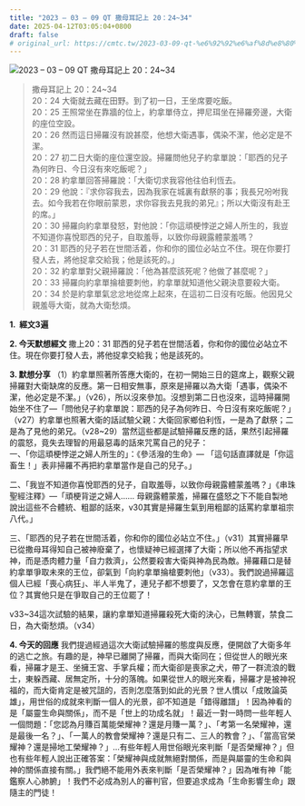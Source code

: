```yaml
---
title: "2023 – 03 – 09 QT 撒母耳記上 20：24~34"
date: 2025-04-12T03:05:04+0800
draft: false
# original_url: https://cmtc.tw/2023-03-09-qt-%e6%92%92%e6%af%8d%e8%80%b3%e8%a8%98%e4%b8%8a-20%ef%bc%9a2434
---
```


![2023 – 03 – 09 QT 撒母耳記上 20：24\~34](/images/qt.jpg  "2023 – 03 – 09 QT 撒母耳記上 20：24\~34")

> 撒母耳記上 20：24\~34  
> 20：24 大衛就去藏在田野。到了初一日，王坐席要吃飯。  
> 20：25 王照常坐在靠牆的位上，約拿單侍立，押尼珥坐在掃羅旁邊，大衛的座位空設。  
> 20：26 然而這日掃羅沒有說甚麼，他想大衛遇事，偶染不潔，他必定是不潔。  
> 20：27 初二日大衛的座位還空設。掃羅問他兒子約拿單說：「耶西的兒子為何昨日、今日沒有來吃飯呢？」  
> 20：28 約拿單回答掃羅說：「大衛切求我容他往伯利恆去。  
> 20：29 他說：『求你容我去，因為我家在城裏有獻祭的事；我長兄吩咐我去。如今我若在你眼前蒙恩，求你容我去見我的弟兄』；所以大衛沒有赴王的席。」  
> 20：30 掃羅向約拿單發怒，對他說：「你這頑梗悖逆之婦人所生的，我豈不知道你喜悅耶西的兒子，自取羞辱，以致你母親露體蒙羞嗎？  
> 20：31 耶西的兒子若在世間活着，你和你的國位必站立不住。現在你要打發人去，將他捉拿交給我；他是該死的。」  
> 20：32 約拿單對父親掃羅說：「他為甚麼該死呢？他做了甚麼呢？」  
> 20：33 掃羅向約拿單掄槍要刺他，約拿單就知道他父親決意要殺大衛。  
> 20：34 於是約拿單氣忿忿地從席上起來，在這初二日沒有吃飯。他因見父親羞辱大衛，就為大衛愁煩。

**1.  經文3遍**

**2. 今天默想經文**
撒上20：31 耶西的兒子若在世間活着，你和你的國位必站立不住。現在你要打發人去，將他捉拿交給我；他是該死的。

**3. 默想分享**
（1）約拿單照著所答應大衛的，在初一開始三日的筵席上，觀察父親掃羅對大衛缺席的反應。第一日相安無事，原來是掃羅以為大衛「遇事，偶染不潔，他必定是不潔。」（v26），所以沒來參加。沒想到第二日也沒來，這時掃羅開始坐不住了—「問他兒子約拿單說：耶西的兒子為何昨日、今日沒有來吃飯呢？」（v27）約拿單也照著大衛的話試驗父親：大衛回家鄉伯利恆，一是為了獻祭；二是為了見他的弟兄。（v28\~29）當然這些都是試驗掃羅反應的話，果然引起掃羅的震怒，竟失去理智的用最惡毒的話來咒罵自己的兒子：  
一、「你這頑梗悖逆之婦人所生的」：《參活潑的生命》— 「這句話直譯就是「你這畜生！」表非掃羅不再把約拿單當作是自己的兒子。」

二、「我豈不知道你喜悅耶西的兒子，自取羞辱，以致你母親露體蒙羞嗎？」《串珠聖經注釋》—「頑梗背逆之婦人…… 母親露體蒙羞，掃羅在盛怒之下不能自製地說出這些不合體統、粗鄙的話來，v30其實是掃羅生氣到用粗鄙的話罵約拿單祖宗八代。」

三、「耶西的兒子若在世間活着，你和你的國位必站立不住。」（v31）其實掃羅早已從撒母耳得知自己被神廢棄了，也懷疑神已經選擇了大衛；所以他不再指望求神，而是憑肉體力量「自力救濟」，公然要殺害大衛與神為民為敵。掃羅藉口是替約拿單爭取未來的王位，卻氣到「向約拿單掄槍要刺他」（v33）。我們說過掃羅這個人已經「喪心病狂」、半人半鬼了，連兒子都不想要了，又怎會在意約拿單的王位？其實他只是在爭取自己的王位罷了！

v33\~34這次試驗的結果，讓約拿單知道掃羅殺死大衛的決心，已無轉寰，禁食二日，為大衛愁煩。（v34）

**4. 今天的回應**
我們提過經過這次大衛試驗掃羅的態度與反應，便開啟了大衛多年的逃亡之旅。有趣的是，神早已離開了掃羅，而與大衛同在；但從世人的眼光來看，掃羅才是王、坐擁王宮、手掌兵權；而大衛卻是喪家之犬，帶了一群流浪的戰士，東躲西藏、居無定所，十分的落魄。如果從世人的眼光來看，掃羅才是被神祝福的，而大衛肯定是被咒詛的，否則怎麼落到如此的光景？世人慣以「成敗論英雄」，用世俗的成就來判斷一個人的光景，卻不知道是「錯得離譜」！因為神看的是「屬靈生命與關係」，而不是「世上的功成名就」！最近一對一時問一些年輕人一個問題：「您認為月賺百萬能榮耀神？還是月賺一萬？」、「考第一名榮耀神，還是最後一名？」、「一萬人的教會榮耀神？還是只有二、三人的教會？」、「當高官榮耀神？還是掃地工榮耀神？」…有些年輕人用世俗眼光來判斷「是否榮耀神？」但也有些年輕人說出正確答案：「榮耀神與成就無絕對關係，而是與屬靈的生命和與神的關係直接有關。」我們絕不能用外表來判斷「是否榮耀神？」因為唯有神「能鑑察人心肺腑」！我們不必成為別人的審判官，但要追求成為「生命影響生命」跟隨主的門徒！
